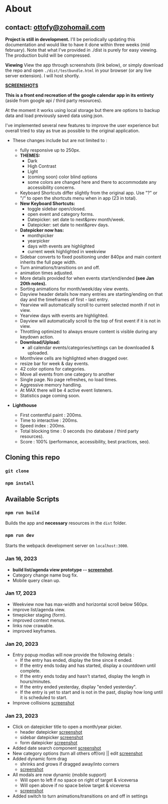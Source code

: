 # About

## contact: ottofy@zohomail.com

**Project is still in development.**
I'll be periodically updating this documentation and would like to have it done within three weeks (mid february). Note that what I've provided in ./dist is purely for easy viewing. The production build will be compressed.

**Viewing**
View the app through screenshots (link below), or simply download the repo and open `./dist/testbundle.html` in your browser (or any live server extension). I will host shortly.

**[SCREENSHOTS](https://ibb.co/album/fQrm1F)**

**This is a front end recreation of the google calendar app in its entirety** (aside from google api / third party resources).

At the moment it works using local storage but there are options to backup data and load previously saved data using json.

I've implemented several new features to improve the user experience but overall tried to stay as true as possible to the original application.

* These changes include but are not limited to :
  * fully responsive up to 250px.
  * **THEMES:**
    * Dark
    * High Contrast
    * Light
    * (coming soon) color blind options
    * some colors are changed here and there to accommodate any accessibility concerns.
  * Keyboard Shortcuts differ slightly from the original app. Use "?" or "/" to open the shortcuts menu when in app (23 in total).
  * **New Keyboard Shortcuts:**
    * toggle sidebar open/closed.
    * open event and category forms.
    * Datepicker: set date to next&prev month/week.
    * Datepicker: set date to next&prev days.
  * **Datepicker now has:**
    * monthpicker
    * yearpicker
    * days with events are highlighted
    * current week highlighted in weekview
  * Sidebar converts to fixed positioning under 840px and main content inherits the full page width.
  * Turn animations/transitions on and off.
  * animation times adjusted.
  * More details provided for when events start/end/ended **(see Jan 20th notes).**
  * Sorting animations for month/week/day view events.
  * Dayview header details how many entries are starting/ending on that day and the timeframes of first - last entry.
  * Yearview will automatically scroll to current selected month if not in view.
  * Yearview days with events are highlighted.
  * Dayview will automatically scroll to the top of first event if it is not in view.
  * Throttling optimized to always ensure content is visible during any keydown action.
  * **Download/Upload:**
    * all calendar events/categories/settings can be downloaded & uploaded.
  * Monthview cells are highlighted when dragged over.
  * resize bar for week & day events.
  * 42 color options for categories.
  * Move all events from one category to another
  * Single page. No page refreshes, no load times.
  * Aggressive memory handling.
  * At MAX there will be 4 active event listeners.
  * Statistics page coming soon.
  
* **Lighthouse**
  * First contentful paint : 200ms.
  * Time to interactive : 200ms.
  * Speed index : 200ms.
  * Total blocking time : 0 seconds (no database / third party resources).
  * Score : 100% (performance, accessibility, best practices, seo).

## Cloning this repo

### `git clone`

### `npm install`

## Available Scripts

### `npm run build`

Builds the app and **necessary** resources in the `dist` folder.

### `npm run dev`

Starts the webpack development server on `localhost:3000`.

### Jan 16, 2023

* **build list/agenda view prototype -- [screenshot](https://ibb.co/dPkFs8m)**.
* Category change name bug fix.
* Mobile query clean up.

### Jan 17, 2023

* Weekview now has max-width and horizontal scroll below 560px.
* improve list/agenda view.
* timepicker staging (form).
* improved context menus.
* links now crawable.
* improved keyframes.

### Jan 20, 2023

* Entry popup modlas will now provide the following details :
  * If the entry has ended, display the time since it ended.
  * If the entry ends today and has started, display a countdown until complete.
  * If the entry ends today and hasn't started, display the length in hours/minutes.
  * If the entry ended yesterday, display "ended yesterday".
  * If the entry is yet to start and is not in the past, display how long until it is scheduled to start.
* Improve collisions [screenshot](https://ibb.co/CwN951Z)

### Jan 23, 2023

* Click on datepicker title to open a month/year picker.
  * header datepicker [screenshot](https://ibb.co/qNXBXJ2)
  * sidebar datepicker [screenshot](https://ibb.co/nMNpjmf)
  * form datepicker [screenshot](https://ibb.co/kqTH6rQ)
* Added date search component [screenshot](https://ibb.co/ZMQbjgG)
* New category options (turn all others off/on) || edit [screenshot](https://ibb.co/NWrkmww)
* Added dynamic form drag
  * shrinks and grows if dragged away/into corners
  * [screenshot](https://ibb.co/PghdtkS)
* All modals are now dynamic (mobile support)
  * Will open to left if no space on right of target & viceversa
  * Will open above if no space below target & viceversa
  * [screenshot](https://ibb.co/Ln75k7W)
* Added switch to turn animations/transitions on and off in settings
